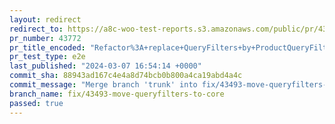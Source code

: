 ```yaml
---
layout: redirect
redirect_to: https://a8c-woo-test-reports.s3.amazonaws.com/public/pr/43772/e2e/index.html
pr_number: 43772
pr_title_encoded: "Refactor%3A+replace+QueryFilters+by+ProductQueryFiltersServiceProvider"
pr_test_type: e2e
last_published: "2024-03-07 16:54:14 +0000"
commit_sha: 88943ad167c4e4a8d74bcb0b800a4ca19abd4a4c
commit_message: "Merge branch 'trunk' into fix/43493-move-queryfilters-to-core"
branch_name: fix/43493-move-queryfilters-to-core
passed: true
---
```

